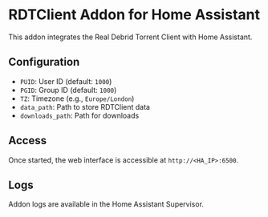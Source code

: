 # RDTClient Addon for Home Assistant

This addon integrates the Real Debrid Torrent Client with Home Assistant.

## Configuration
- `PUID`: User ID (default: `1000`)
- `PGID`: Group ID (default: `1000`)
- `TZ`: Timezone (e.g., `Europe/London`)
- `data_path`: Path to store RDTClient data
- `downloads_path`: Path for downloads

## Access
Once started, the web interface is accessible at `http://<HA_IP>:6500`.

## Logs
Addon logs are available in the Home Assistant Supervisor.
